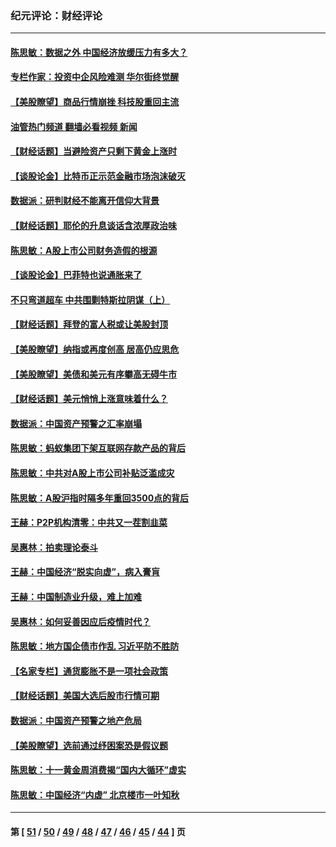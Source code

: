 ### 纪元评论：财经评论
---
#### [陈思敏：数据之外 中国经济放缓压力有多大？](../../pages/nsc1026/n13085576.md?07160330) 
#### [专栏作家：投资中企风险难测 华尔街终觉醒](../../pages/nsc1026/n13079366.md?07160330) 
#### [【美股瞭望】商品行情崩挫 科技股重回主流](../../pages/nsc1026/n13029798.md?07160330) 
#### [油管热门频道 翻墙必看视频 新闻](ok?07160330)
#### [【财经话题】当避险资产只剩下黄金上涨时](../../pages/nsc1026/n12975626.md?07160330) 
#### [【谈股论金】比特币正示范金融市场泡沫破灭](../../pages/nsc1026/n12961769.md?07160330) 
#### [数据派：研判财经不能离开信仰大背景](../../pages/nsc1026/n12932684.md?07160330) 
#### [【财经话题】耶伦的升息谈话含浓厚政治味](../../pages/nsc1026/n12927299.md?07160330) 
#### [陈思敏：A股上市公司财务造假的根源](../../pages/nsc1026/n11229323.md?07160330) 
#### [【谈股论金】巴菲特也说通胀来了](../../pages/nsc1026/n12922463.md?07160330) 
#### [不只弯道超车 中共围剿特斯拉阴谋（上）](../../pages/nsc1026/n12919595.md?07160330) 
#### [【财经话题】拜登的富人税或让美股封顶](../../pages/nsc1026/n12899125.md?07160330) 
#### [【美股瞭望】纳指或再度创高 居高仍应思危](../../pages/nsc1026/n12878350.md?07160330) 
#### [【美股瞭望】美债和美元有序攀高无碍牛市](../../pages/nsc1026/n12844459.md?07160330) 
#### [【财经话题】美元悄悄上涨意味着什么？](../../pages/nsc1026/n12798222.md?07160330) 
#### [数据派：中国资产预警之汇率崩塌](../../pages/nsc1026/n12774242.md?07160330) 
#### [陈思敏：蚂蚁集团下架互联网存款产品的背后](../../pages/nsc1026/n12719862.md?07160330) 
#### [陈思敏：中共对A股上市公司补贴泛滥成灾](../../pages/nsc1026/n12713263.md?07160330) 
#### [陈思敏：A股沪指时隔多年重回3500点的背后](../../pages/nsc1026/n12675538.md?07160330) 
#### [王赫：P2P机构清零：中共又一茬割韭菜](../../pages/nsc1026/n12614544.md?07160330) 
#### [吴惠林：拍卖理论泰斗](../../pages/nsc1026/n12591360.md?07160330) 
#### [王赫：中国经济“脱实向虚”，病入膏肓](../../pages/nsc1026/n12564946.md?07160330) 
#### [王赫：中国制造业升级，难上加难](../../pages/nsc1026/n12559461.md?07160330) 
#### [吴惠林：如何妥善因应后疫情时代？](../../pages/nsc1026/n12553885.md?07160330) 
#### [陈思敏：地方国企债市作乱 习近平防不胜防](../../pages/nsc1026/n12553384.md?07160330) 
#### [【名家专栏】通货膨胀不是一项社会政策](../../pages/nsc1026/n12528711.md?07160330) 
#### [【财经话题】美国大选后股市行情可期](../../pages/nsc1026/n12514949.md?07160330) 
#### [数据派：中国资产预警之地产危局](../../pages/nsc1026/n12490884.md?07160330) 
#### [【美股瞭望】选前通过纾困案恐是假议题](../../pages/nsc1026/n12487724.md?07160330) 
#### [陈思敏：十一黄金周消费揭“国内大循环”虚实](../../pages/nsc1026/n12468798.md?07160330) 
#### [陈思敏：中国经济“内虚” 北京楼市一叶知秋](../../pages/nsc1026/n12464918.md?07160330) 

---
#### 第 [ [51](./51.md?07160330) / [50](./50.md?07160330) / [49](./49.md?07160330) / [48](./48.md?07160330) / [47](./47.md?07160330) / [46](./46.md?07160330) / [45](./45.md?07160330) / [44](./44.md?07160330) ] 页
